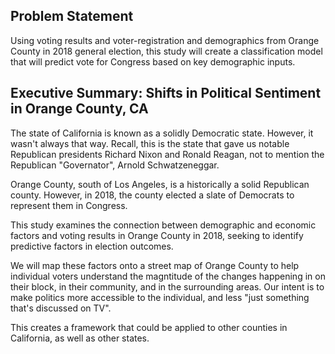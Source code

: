 ## Problem Statement

Using voting results and voter-registration and demographics from Orange County in 2018 general election, this study will create a classification model that will predict vote for Congress based on key demographic inputs. 

## Executive Summary:  Shifts in Political Sentiment in Orange County, CA

The state of California is known as a solidly Democratic state.  However, it wasn't always that way.  Recall, this is the state that gave us notable Republican presidents Richard Nixon and Ronald Reagan, not to mention the Republican "Governator", Arnold Schwatzeneggar.

Orange County, south of Los Angeles, is a historically a solid Republican county.  However, in 2018, the county elected a slate of Democrats to represent them in Congress.  

This study examines the connection between demographic and economic factors and voting results in Orange County in 2018, seeking to identify predictive factors in election outcomes.   

We will map these factors onto a street map of Orange County to help individual voters understand the magntitude of the changes happening in on their block, in their community, and in the surrounding areas.  Our intent is to make politics more accessible to the individual, and less "just something that's discussed on TV".

This creates a framework that could be applied to other counties in California, as well as other states.  
